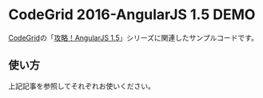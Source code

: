 # CodeGrid 2016-AngularJS 1.5 DEMO

[CodeGrid](https://app.codegrid.net/)の「[攻略！AngularJS 1.5](https://app.codegrid.net/series/2016-angular)」シリーズに関連したサンプルコードです。

## 使い方

上記記事を参照してそれぞれお使いください。
